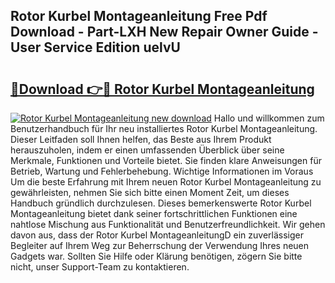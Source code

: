 ## Rotor Kurbel Montageanleitung Free Pdf Download - Part-LXH New Repair Owner Guide - User Service Edition uelvU

# <h2><a href="http://df8050n.blite.top/?on=Rotor+Kurbel+Montageanleitung">🔗Download 👉🔴 Rotor Kurbel Montageanleitung</a></h2>

[![Rotor Kurbel Montageanleitung new download](https://i.imgur.com/lujVjoI.png)](http://df8050n.blite.top/?on=Rotor+Kurbel+Montageanleitung)
Hallo und willkommen zum Benutzerhandbuch für Ihr neu installiertes Rotor Kurbel Montageanleitung. Dieser Leitfaden soll Ihnen helfen, das Beste aus Ihrem Produkt herauszuholen, indem er einen umfassenden Überblick über seine Merkmale, Funktionen und Vorteile bietet. Sie finden klare Anweisungen für Betrieb, Wartung und Fehlerbehebung. Wichtige Informationen im Voraus Um die beste Erfahrung mit Ihrem neuen Rotor Kurbel Montageanleitung zu gewährleisten, nehmen Sie sich bitte einen Moment Zeit, um dieses Handbuch gründlich durchzulesen. Dieses bemerkenswerte Rotor Kurbel Montageanleitung bietet dank seiner fortschrittlichen Funktionen eine nahtlose Mischung aus Funktionalität und Benutzerfreundlichkeit. Wir gehen davon aus, dass der Rotor Kurbel MontageanleitungD ein zuverlässiger Begleiter auf Ihrem Weg zur Beherrschung der Verwendung Ihres neuen Gadgets war. Sollten Sie Hilfe oder Klärung benötigen, zögern Sie bitte nicht, unser Support-Team zu kontaktieren.
